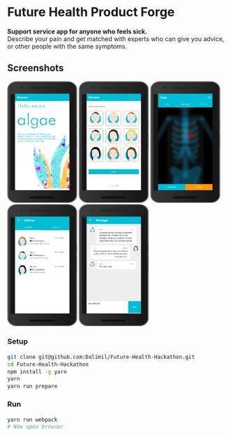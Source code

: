 # Future Health Product Forge

**Support service app for anyone who feels sick.**  
Describe your pain and get matched with experts who can give you advice, or other people with the same symptoms.

## Screenshots

<img src="https://github.com/Dalimil/Future-Health-Hackathon/blob/master/docs/screenshot1.png" width="160">
<img src="https://github.com/Dalimil/Future-Health-Hackathon/blob/master/docs/screenshot2.png" width="160">
<img src="https://github.com/Dalimil/Future-Health-Hackathon/blob/master/docs/screenshot3.png" width="160">
<img src="https://github.com/Dalimil/Future-Health-Hackathon/blob/master/docs/screenshot4.png" width="160">
<img src="https://github.com/Dalimil/Future-Health-Hackathon/blob/master/docs/screenshot5.png" width="160">

### Setup

```sh
git clone git@github.com:Dalimil/Future-Health-Hackathon.git
cd Future-Health-Hackathon
npm install -g yarn
yarn
yarn run prepare
```

### Run
```sh
yarn run webpack
# Now open browser
```
